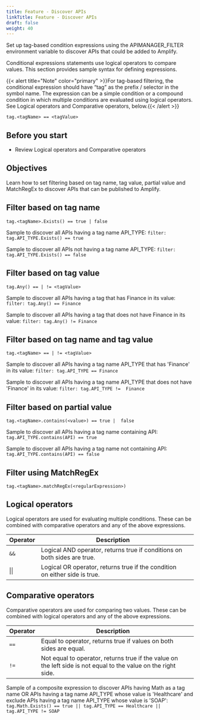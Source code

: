 ```yaml
---
title: Feature - Discover APIs
linkTitle: Feature - Discover APIs
draft: false
weight: 40
---
```

Set up tag-based condition expressions using the APIMANAGER_FILTER environment variable to discover APIs that could be added to Amplify.

Conditional expressions statements use logical operators to compare values. This section provides sample syntax for defining expressions.

{{< alert title="Note" color="primary" >}}For tag-based filtering, the conditional expression should have “tag” as the prefix / selector in the symbol name. The expression can be a simple condition or a compound condition in which multiple conditions are evaluated using logical operators. See Logical operators and Comparative operators, below.{{< /alert >}}

`tag.<tagName> == <tagValue>`

## Before you start

* Review Logical operators and Comparative operators

## Objectives

Learn how to set filtering based on tag name, tag value, partial value and MatchRegEx to discover APIs that can be published to Amplify.

## Filter based on tag name

`tag.<tagName>.Exists() == true | false`

Sample to discover all APIs having a tag name API_TYPE: `filter: tag.API_TYPE.Exists() == true`

Sample to discover all APIs not having a tag name API_TYPE: `filter: tag.API_TYPE.Exists() == false`  

## Filter based on tag value

`tag.Any() == | != <tagValue>`

Sample to discover all APIs having a tag that has Finance in its value: `filter: tag.Any() == Finance`

Sample to discover all APIs having a tag that does not have Finance in its value: `filter: tag.Any() != Finance`  

## Filter based on tag name and tag value

`tag.<tagName> == | != <tagValue>`

Sample to discover all APIs having a tag name API_TYPE that has 'Finance' in its value: `filter: tag.API_TYPE == Finance`

Sample to discover all APIs having a tag name API_TYPE that does not have 'Finance' in its value: `filter: tag.API_TYPE !=  Finance`

## Filter based on partial value

`tag.<tagName>.contains(<value>) == true |  false`

Sample to  discover all APIs having a tag name containing API: `tag.API_TYPE.contains(API) == true`

Sample to  discover all APIs having a tag name not containing API: `tag.API_TYPE.contains(API) == false`

## Filter using MatchRegEx

`tag.<tagName>.matchRegEx(<regularExpression>)`

## Logical operators

Logical operators are used for evaluating multiple conditions. These can be combined with comparative operators and any of the above expressions.

| Operator | Description                                                                |   |
|----------|----------------------------------------------------------------------------|---|
| `&&`      | Logical AND operator, returns true if conditions on both sides are true.   |   |
| \|\|       | Logical OR operator, returns true if the condition on either side is true. |   |

## Comparative operators

Comparative operators are used for comparing two values. These can be combined with logical operators and any of the above expressions.

| Operator | Description                                                                                                    |   |
|----------|----------------------------------------------------------------------------------------------------------------|---|
| `==`       | Equal to operator, returns true if values on both sides are equal.                                             |   |
| `!=`       | Not equal to operator, returns true if the value on the left side is not equal to the value on the right side. |   |

Sample of a composite expression to discover APIs having Math as a tag name OR APIs having a tag name API_TYPE whose value is 'Healthcare' and exclude APIs having a tag name API_TYPE whose value is 'SOAP': `tag.Math.Exists() == true || tag.API_TYPE == Healthcare || tag.API_TYPE != SOAP`
